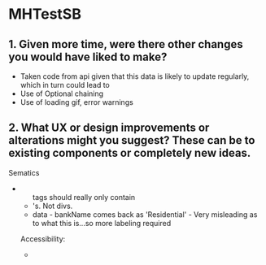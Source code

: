 # MHTestSB

## 1. Given more time, were there other changes you would have liked to make?
- Taken code from api given that this data is likely to update regularly, which in turn could lead to 
- Use of Optional chaining
- Use of loading gif, error warnings

## 2. What UX or design improvements or alterations might you suggest? These can be to existing components or completely new ideas.
Sematics
- <ul> tags should really only contain <li>'s. Not divs.
- data - bankName comes back as 'Residential' - Very misleading as to what this is...so more labeling required
  
Accessibility:
- <title> was missing
- <html> lang attribute was missing
  
UI
- The 'mortgage' button - make it more obvious that it's clickable (aside from pointer).
- Address could do with more information ie. Town.
- Decimal place consistency (sometimes .00, sometime and round number)
